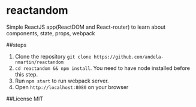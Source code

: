 # reactandom
Simple ReactJS app(ReactDOM and React-router) to learn about components, state, props, webpack

##steps
1. Clone the repository ```git clone https://github.com/andela-nmartin/reactandom```
2. ```cd reactandom && npm install```. You need to have node installed before this step.
3. Run `npm start` to run webpack server.
4. Open `http://localhost:8080` on your browser

##License
MIT
